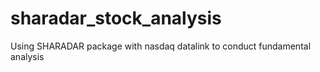 # sharadar_stock_analysis
Using SHARADAR package with nasdaq datalink to conduct fundamental analysis

